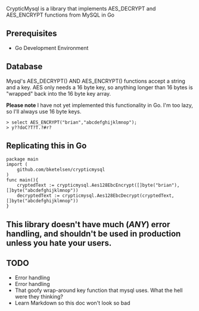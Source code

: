 CrypticMysql is a library that implements AES_DECRYPT and AES_ENCRYPT functions from MySQL in Go


## Prerequisites

* Go Development Environment


## Database

Mysql's AES_DECRYPT() AND AES_ENCRYPT() functions accept a string and a key. AES only needs a 16 byte key, so 
anything longer than 16 bytes is "wrapped" back into the 16 byte key array.  

**Please note** I have not yet implemented this functionality in Go.  I'm too lazy, so I'll always use 16 byte keys.

	> select AES_ENCRYPT("brian","abcdefghijklmnop");
	> y??doC?T?T.?#r?

 
## Replicating this in Go

	package main
	import (
		github.com/bketelsen/crypticmysql
	)
	func main(){
		cryptedText := crypticmysql.Aes128EbcEncrypt([]byte("brian"),[]byte("abcdefghijklmnop"))	
		decryptedText := crypticmysql.Aes128EbcDecrypt(cryptedText, []byte("abcdefghijklmnop"))
	}

##  This library doesn't have much (*ANY*) error handling, and shouldn't be used in production unless you hate your users.

## TODO

* Error handling
* Error handling
* That goofy wrap-around key function that mysql uses.  What the hell were they thinking?
* Learn Markdown so this doc won't look so bad